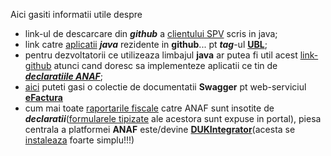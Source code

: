 Aici gasiti informatii utile despre

- link-ul de descarcare din ***github*** a [clientului SPV](https://github.com/MfpAnaf/ClientSPV) scris in java;
- link catre [aplicatii](https://github.com/radubalanpro) ***java*** rezidente in **github**... pt ***tag***-ul [**UBL**](https://github.com/topics/ubl?l=java);
- pentru dezvoltatorii ce utilizeaza limbajul **java** ar putea fi util acest [link-github](https://github.com/IncrementalCommunity/declaratii-anaf/tree/master) atunci cand doresc sa implementeze aplicatii ce tin de [***declaratiile ANAF***](https://github.com/IncrementalCommunity/declaratii-anaf);
- [aici](https://www.reddit.com/r/programare/comments/18c3bg8/implementare_serviciu_efactura/) puteti gasi o colectie de documentatii **Swagger** pt web-serviciul [**eFactura**](https://static.anaf.ro/static/10/Anaf/AsistentaContribuabili_r/Ghid_RO_eFactura.pdf)
- cum mai toate [raportarile fiscale](https://static.anaf.ro/static/10/Anaf/AsistentaContribuabili_r/Calendar/Calendar_obligatii_fiscale_2024.htm) catre ANAF sunt insotite de ***declaratii***([formularele tipizate](https://www.anaf.ro/anaf/internet/ANAF/asistenta_contribuabili/declararea_obligatiilor_fiscale/toate_formularele/) ale acestora sunt expuse in portal), piesa centrala a platformei **ANAF** este/devine [**DUKIntegrator**](https://static.anaf.ro/static/DUKIntegrator/DUKIntegrator.htm)(acesta se [instaleaza](https://forum.sagasoft.ro/viewtopic.php?t=43129) foarte simplu!!!)
 
